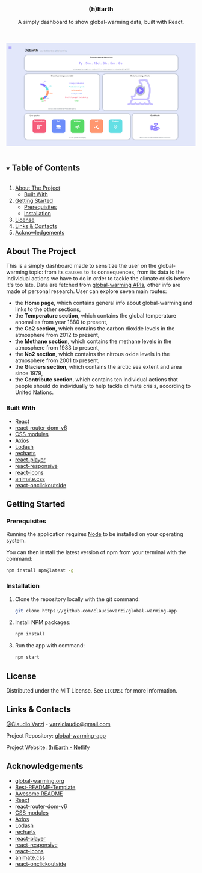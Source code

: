<p align="center">
  
  <h3 align="center">(h)Earth</h3>

  <p align="center">
    A simply dashboard to show global-warming data, built with React. </p>

  <br>
  <br>

  <a href="https://github.com/claudiovarzi/global-warming-app">
    <img src="src/assets/img/dashboard_screenshot.png" alt="(h)Earth-screenshot">
  </a>
</p>

<details open="open">
  <summary><h2 style="display: inline-block">Table of Contents</h2></summary>
  <ol>
    <li>
      <a href="#about-the-project">About The Project</a>
      <ul>
        <li><a href="#built-with">Built With</a></li>
      </ul>
    </li>
    <li>
      <a href="#getting-started">Getting Started</a>
      <ul>
        <li><a href="#prerequisites">Prerequisites</a></li>
        <li><a href="#installation">Installation</a></li>
      </ul>
    </li>
    <li><a href="#license">License</a></li>
    <li><a href="#links-contacts">Links & Contacts</a></li>
    <li><a href="#acknowledgements">Acknowledgements</a></li>
  </ol>
</details>

## About The Project

This is a simply dashboard made to sensitize the user on the global-warming topic: from its causes to its consequences, from its data to the individual actions we have to do in order to tackle the climate crisis before it's too late. Data are fetched from [global-warming APIs](https://global-warming.org/), other info are made of personal research.
User can explore seven main routes:

<ul>
<li>the <strong>Home page</strong>, which contains general info about global-warming and links to the other sections,</li>

<li>the <strong>Temperature section</strong>, which contains the global temperature anomalies from year 1880 to present, </li>

<li>the <strong>Co2 section</strong>, which contains the carbon dioxide levels in the atmosphere from 2012 to present, </li>

<li>the <strong>Methane section</strong>, which contains the methane levels in the atmosphere from 1983 to present, </li>

<li>the <strong>No2 section</strong>, which contains the nitrous oxide levels in the atmosphere from 2001 to present, </li>

<li>the <strong>Glaciers section</strong>, which contains the arctic sea extent and area since 1979, </li>

<li>the <strong>Contribute section</strong>, which contains ten individual actions that people should do individually to help tackle climate crisis, according to United Nations.</li>
</ul>

### Built With

- [React](https://it.reactjs.org/)
- [react-router-dom-v6](https://reactrouter.com/docs/en/v6/upgrading/v5)
- [CSS modules](https://github.com/css-modules/css-modules)
- [Axios](https://github.com/axios/axios)
- [Lodash](https://github.com/lodash/lodash)
- [recharts](https://github.com/recharts/recharts)
- [react-player](https://github.com/cookpete/react-player)
- [react-responsive](https://www.npmjs.com/package/react-responsive)
- [react-icons](https://react-icons.github.io/react-icons/)
- [animate.css](https://github.com/animate-css/animate.css)
- [react-onclickoutside](https://github.com/Pomax/react-onclickoutside)

## Getting Started

### Prerequisites

Running the application requires [Node](https://nodejs.org/en/) to be installed on your operating system.

You can then install the latest version of npm from your terminal with the command:

```sh
npm install npm@latest -g
```

### Installation

1. Clone the repository locally with the git command:

   ```sh
   git clone https://github.com/claudiovarzi/global-warming-app
   ```

2. Install NPM packages:

   ```sh
   npm install
   ```

3. Run the app with command:

   ```sh
   npm start
   ```

## License

Distributed under the MIT License. See `LICENSE` for more information.

## Links & Contacts

[@Claudio Varzi](https://www.linkedin.com/in/claudiovarzi/) - varziclaudio@gmail.com

Project Repository: [global-warming-app](https://github.com/claudiovarzi/global-warming-app)

Project Website: [(h)Earth - Netlify]()

## Acknowledgements

- [global-warming.org](https://global-warming.org/)
- [Best-README-Template](https://github.com/othneildrew/Best-README-Template)
- [Awesome README](https://github.com/matiassingers/awesome-readme)
- [React](https://it.reactjs.org/)
- [react-router-dom-v6](https://reactrouter.com/docs/en/v6/upgrading/v5)
- [CSS modules](https://github.com/css-modules/css-modules)
- [Axios](https://github.com/axios/axios)
- [Lodash](https://github.com/lodash/lodash)
- [recharts](https://github.com/recharts/recharts)
- [react-player](https://github.com/cookpete/react-player)
- [react-responsive](https://www.npmjs.com/package/react-responsive)
- [react-icons](https://react-icons.github.io/react-icons/)
- [animate.css](https://github.com/animate-css/animate.css)
- [react-onclickoutside](https://github.com/Pomax/react-onclickoutside)
